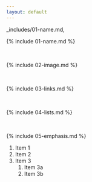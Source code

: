 ```yaml
---
layout: default
---
```

_includes/01-name.md,

{% include 01-name.md %}

<br>

{% include 02-image.md %}

<br>

{% include 03-links.md %}

<br>

{% include 04-lists.md %}

<br>

{% include 05-emphasis.md %}
1. Item 1
2. Item 2
3. Item 3
   1. Item 3a
   2. Item 3b
